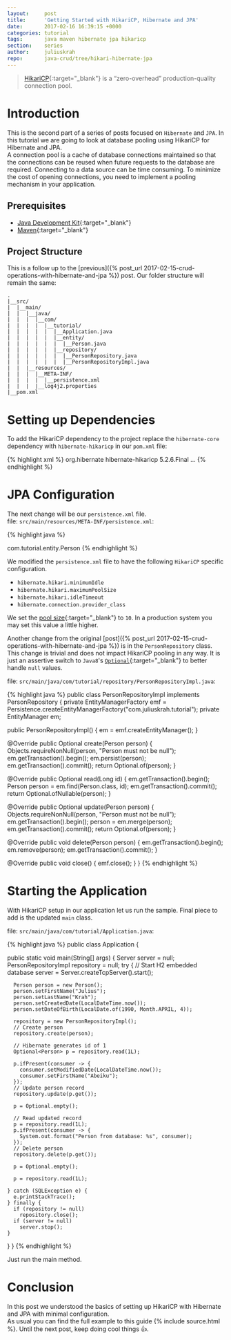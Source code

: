 ```yaml
---
layout:     post
title:      'Getting Started with HikariCP, Hibernate and JPA'
date:       2017-02-16 16:39:15 +0000
categories: tutorial
tags:       java maven hibernate jpa hikaricp
section:    series
author:     juliuskrah
repo:       java-crud/tree/hikari-hibernate-jpa
---
```

> [HikariCP][]{:target="_blank"} is a “zero-overhead” production-quality connection pool.

# Introduction
This is the second part of a series of posts focused on `Hibernate` and `JPA`. In this tutorial we are going to look at database 
pooling using HikariCP for Hibernate and JPA.  
A connection pool is a cache of database connections maintained so that the connections can be reused when future requests to the 
database are required. Connecting to a data source can be time consuming. To minimize the cost of opening connections, you need to 
implement a pooling mechanism in your application.

## Prerequisites
- [Java Development Kit][JDK]{:target="_blank"}  
- [Maven][]{:target="_blank"}

## Project Structure
This is a follow up to the [previous]({% post_url 2017-02-15-crud-operations-with-hibernate-and-jpa %}) post. Our folder structure 
will remain the same:

```
.
|__src/
|  |__main/
|  |  |__java/
|  |  |  |__com/
|  |  |  |  |__tutorial/
|  |  |  |  |  |__Application.java
|  |  |  |  |  |__entity/
|  |  |  |  |  |  |__Person.java
|  |  |  |  |  |__repository/
|  |  |  |  |  |  |__PersonRepository.java
|  |  |  |  |  |  |__PersonRepositoryImpl.java
|  |  |__resources/
|  |  |  |__META-INF/
|  |  |  |  |__persistence.xml
|  |  |  |__log4j2.properties
|__pom.xml
```

# Setting up Dependencies
To add the HikariCP dependency to the project replace the `hibernate-core` dependency with `hibernate-hikaricp` in our 
`pom.xml` file:

{% highlight xml %}
<dependencies>
  <dependency>
    <groupId>org.hibernate</groupId>
    <artifactId>hibernate-hikaricp</artifactId>
    <version>5.2.6.Final</version>
  </dependency>
  ...
</dependencies>
{% endhighlight %}

# JPA Configuration
The next change will be our `persistence.xml` file.  
file: `src/main/resources/META-INF/persistence.xml`:

{% highlight java %}
<?xml version="1.0" encoding="UTF-8"?>
<persistence version="2.1"
    xmlns="http://xmlns.jcp.org/xml/ns/persistence" xmlns:xsi="http://www.w3.org/2001/XMLSchema-instance"
    xsi:schemaLocation="http://xmlns.jcp.org/xml/ns/persistence
    http://xmlns.jcp.org/xml/ns/persistence/persistence_2_1.xsd">
  <persistence-unit name="com.juliuskrah.tutorial"
    transaction-type="RESOURCE_LOCAL">
    <class>com.tutorial.entity.Person</class>
    <properties>
      <property name="javax.persistence.schema-generation.database.action"
        value="drop-and-create" />
      <property name="javax.persistence.provider"
        value="org.hibernate.jpa.HibernatePersistenceProvider" />
      <property name="javax.persistence.jdbc.driver" value="org.h2.Driver" />
      <property name="javax.persistence.jdbc.url" value="jdbc:h2:tcp://localhost/~/test" />
      <property name="javax.persistence.jdbc.user" value="sa" />
      <property name="javax.persistence.jdbc.password" value="" />
      <property name="hibernate.hikari.minimumIdle" value="5" />
      <property name="hibernate.hikari.maximumPoolSize" value="10" />
      <property name="hibernate.hikari.idleTimeout" value="30000" />
      <property name="hibernate.connection.provider_class" value="org.hibernate.hikaricp.internal.HikariCPConnectionProvider" />
    </properties>
  </persistence-unit>
</persistence>
{% endhighlight %}

We modified the `persistence.xml` file to have the following `HikariCP` specific configuration.

- `hibernate.hikari.minimumIdle`
- `hibernate.hikari.maximumPoolSize`
- `hibernate.hikari.idleTimeout`
- `hibernate.connection.provider_class`

We set the [pool size][Pool Sizing]{:target="_blank"} to `10`. In a production system you may set this value a little higher.

Another change from the original [post]({% post_url 2017-02-15-crud-operations-with-hibernate-and-jpa %}) is in the `PersonRepository` 
class. This change is trivial and does not impact HikariCP pooling in any way. It is just an assertive switch to 
`Java8`'s [`Optional`][Optional]{:target="_blank"} to better handle `null` values.

file: `src/main/java/com/tutorial/repository/PersonRepositoryImpl.java`:

{% highlight java %}
public class PersonRepositoryImpl implements PersonRepository {
  private EntityManagerFactory emf = Persistence.createEntityManagerFactory("com.juliuskrah.tutorial");
  private EntityManager em;

  public PersonRepositoryImpl() {
    em = emf.createEntityManager();
  }

  @Override
  public Optional<Person> create(Person person) {
    Objects.requireNonNull(person, "Person must not be null");
    em.getTransaction().begin();
    em.persist(person);
    em.getTransaction().commit();
    return Optional.of(person);
  }

  @Override
  public Optional<Person> read(Long id) {
    em.getTransaction().begin();
    Person person = em.find(Person.class, id);
    em.getTransaction().commit();
    return Optional.ofNullable(person);
  }

  @Override
  public Optional<Person> update(Person person) {
    Objects.requireNonNull(person, "Person must not be null");
    em.getTransaction().begin();
    person = em.merge(person);
    em.getTransaction().commit();
    return Optional.of(person);
  }

  @Override
  public void delete(Person person) {
    em.getTransaction().begin();
    em.remove(person);
    em.getTransaction().commit();
  }

  @Override
  public void close() {
    emf.close();
  }
}
{% endhighlight %}

# Starting the Application
With HikariCP setup in our application let us run the sample. Final piece to add is the updated `main` class.

file: `src/main/java/com/tutorial/Application.java`:

{% highlight java %}
public class Application {

  public static void main(String[] args) {
    Server server = null;
    PersonRepositoryImpl repository = null;
    try {
      // Start H2 embedded database
      server = Server.createTcpServer().start();

      Person person = new Person();
      person.setFirstName("Julius");
      person.setLastName("Krah");
      person.setCreatedDate(LocalDateTime.now());
      person.setDateOfBirth(LocalDate.of(1990, Month.APRIL, 4));

      repository = new PersonRepositoryImpl();
      // Create person
      repository.create(person);

      // Hibernate generates id of 1
      Optional<Person> p = repository.read(1L);

      p.ifPresent(consumer -> {
        consumer.setModifiedDate(LocalDateTime.now());
        consumer.setFirstName("Abeiku");
      });
      // Update person record
      repository.update(p.get());
			
      p = Optional.empty();

      // Read updated record
      p = repository.read(1L);
      p.ifPresent(consumer -> {
        System.out.format("Person from database: %s", consumer);
      });
      // Delete person
      repository.delete(p.get());
			
      p = Optional.empty();

      p = repository.read(1L);

    } catch (SQLException e) {
      e.printStackTrace();
    } finally {
      if (repository != null)
        repository.close();
      if (server != null)
        server.stop();
    }
  }
}
{% endhighlight %}

Just run the main method.

# Conclusion
In this post we understood the basics of setting up HikariCP with Hibernate and JPA with minimal configuration.  
As usual you can find the full example to this guide {% include source.html %}. Until the next post, keep doing cool things :+1:.


[HikariCP]: http://brettwooldridge.github.io/HikariCP/
[Pool Sizing]: https://github.com/brettwooldridge/HikariCP/wiki/About-Pool-Sizing
[Optional]: http://docs.oracle.com/javase/8/docs/api/java/util/Optional.html
[Maven]: http://maven.apache.org
[JDK]: http://www.oracle.com/technetwork/java/javase/downloads/index.html

